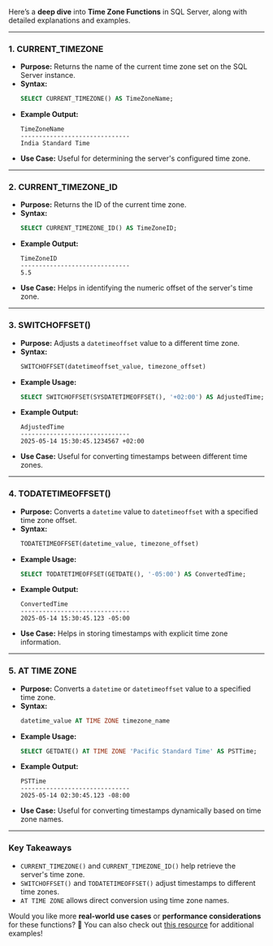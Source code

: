 Here’s a **deep dive** into **Time Zone Functions** in SQL Server, along with detailed explanations and examples.

---

### **1. CURRENT_TIMEZONE**
- **Purpose:** Returns the name of the current time zone set on the SQL Server instance.
- **Syntax:**
  ```sql
  SELECT CURRENT_TIMEZONE() AS TimeZoneName;
  ```
- **Example Output:**  
  ```
  TimeZoneName
  ------------------------------
  India Standard Time
  ```
- **Use Case:** Useful for determining the server's configured time zone.

---

### **2. CURRENT_TIMEZONE_ID**
- **Purpose:** Returns the ID of the current time zone.
- **Syntax:**
  ```sql
  SELECT CURRENT_TIMEZONE_ID() AS TimeZoneID;
  ```
- **Example Output:**  
  ```
  TimeZoneID
  ------------------------------
  5.5
  ```
- **Use Case:** Helps in identifying the numeric offset of the server's time zone.

---

### **3. SWITCHOFFSET()**
- **Purpose:** Adjusts a `datetimeoffset` value to a different time zone.
- **Syntax:**
  ```sql
  SWITCHOFFSET(datetimeoffset_value, timezone_offset)
  ```
- **Example Usage:**
  ```sql
  SELECT SWITCHOFFSET(SYSDATETIMEOFFSET(), '+02:00') AS AdjustedTime;
  ```
- **Example Output:**  
  ```
  AdjustedTime
  ------------------------------
  2025-05-14 15:30:45.1234567 +02:00
  ```
- **Use Case:** Useful for converting timestamps between different time zones.

---

### **4. TODATETIMEOFFSET()**
- **Purpose:** Converts a `datetime` value to `datetimeoffset` with a specified time zone offset.
- **Syntax:**
  ```sql
  TODATETIMEOFFSET(datetime_value, timezone_offset)
  ```
- **Example Usage:**
  ```sql
  SELECT TODATETIMEOFFSET(GETDATE(), '-05:00') AS ConvertedTime;
  ```
- **Example Output:**  
  ```
  ConvertedTime
  ------------------------------
  2025-05-14 15:30:45.123 -05:00
  ```
- **Use Case:** Helps in storing timestamps with explicit time zone information.

---

### **5. AT TIME ZONE**
- **Purpose:** Converts a `datetime` or `datetimeoffset` value to a specified time zone.
- **Syntax:**
  ```sql
  datetime_value AT TIME ZONE timezone_name
  ```
- **Example Usage:**
  ```sql
  SELECT GETDATE() AT TIME ZONE 'Pacific Standard Time' AS PSTTime;
  ```
- **Example Output:**  
  ```
  PSTTime
  ------------------------------
  2025-05-14 02:30:45.123 -08:00
  ```
- **Use Case:** Useful for converting timestamps dynamically based on time zone names.

---

### **Key Takeaways**
- `CURRENT_TIMEZONE()` and `CURRENT_TIMEZONE_ID()` help retrieve the server's time zone.
- `SWITCHOFFSET()` and `TODATETIMEOFFSET()` adjust timestamps to different time zones.
- `AT TIME ZONE` allows direct conversion using time zone names.

Would you like more **real-world use cases** or **performance considerations** for these functions? 🚀 You can also check out [this resource](https://learn.microsoft.com/en-us/sql/t-sql/queries/at-time-zone-transact-sql?view=sql-server-ver16) for additional examples!